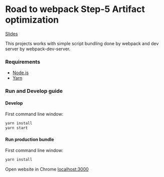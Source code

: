 # Road to webpack Step-5 Artifact optimization
[Slides](https://kamilekinthecloud.pl/wp-content/uploads/2018/10/Pod-mask%C4%85-create-react-app.pdf)

This projects works with simple script bundling done by webpack and dev server by webpack-dev-server.

### Requirements

* [Node.js](https://nodejs.org/)
* [Yarn](https://yarnpkg.com/)

### Run and Develop guide

#### Develop
First command line window:
```sh
yarn install
yarn start
```

#### Run production bundle
First command line window:
```sh
yarn install
```

Open website in Chrome [localhost:3000](http://127.0.0.1:3000)